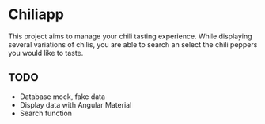 <h1>Chiliapp</h1>
This project aims to manage your chili tasting experience. While displaying several variations of chilis, you are able to search an select the chili peppers you would like to taste.

<h2>TODO</h2>

<ul>
    <li>Database mock, fake data</li>
    <li>Display data with Angular Material</li>
    <li>Search function</li>
</ul>